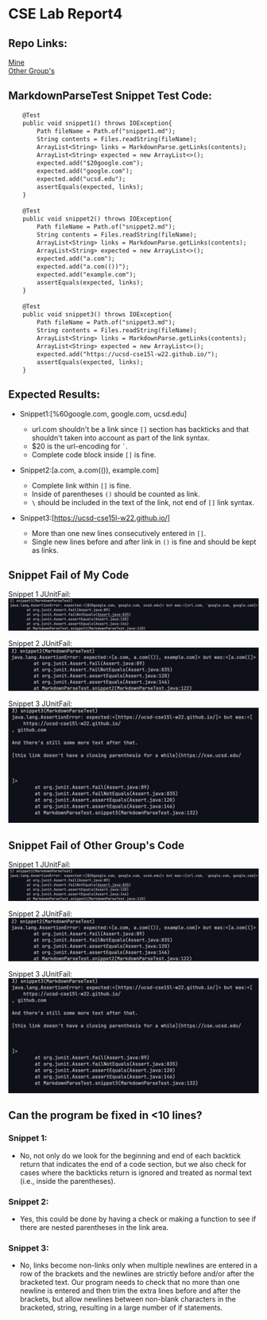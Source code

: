 # CSE Lab Report4

## Repo Links:  
[Mine](https://github.com/kdaeve/CSE15L-RoseateSpoonbill)  
[Other Group's](https://github.com/Shree-G/markdown-parse)  

## MarkdownParseTest Snippet Test Code:
```
    @Test
    public void snippet1() throws IOException{
        Path fileName = Path.of("snippet1.md");
	    String contents = Files.readString(fileName);
        ArrayList<String> links = MarkdownParse.getLinks(contents);
        ArrayList<String> expected = new ArrayList<>();
        expected.add("$20google.com");
        expected.add("google.com");
        expected.add("ucsd.edu");
        assertEquals(expected, links);
    }

    @Test
    public void snippet2() throws IOException{
        Path fileName = Path.of("snippet2.md");
	    String contents = Files.readString(fileName);
        ArrayList<String> links = MarkdownParse.getLinks(contents);
        ArrayList<String> expected = new ArrayList<>();
        expected.add("a.com");
        expected.add("a.com(())");
        expected.add("example.com");
        assertEquals(expected, links);
    }

    @Test
    public void snippet3() throws IOException{
        Path fileName = Path.of("snippet3.md");
	    String contents = Files.readString(fileName);
        ArrayList<String> links = MarkdownParse.getLinks(contents);
        ArrayList<String> expected = new ArrayList<>();
        expected.add("https://ucsd-cse15l-w22.github.io/");
        assertEquals(expected, links);
    }
```

## Expected Results:  
- Snippet1:[%60google.com, google.com, ucsd.edu]
    - url.com shouldn't be a link since ``[]`` section has backticks and that shouldn't taken into account as part of the link syntax.
    - $20 is the url-encoding for `` ` ``.
    - Complete code block inside ``[]`` is fine.

- Snippet2:[a.com, a.com(()), example.com]
    - Complete link within ``[]`` is fine.
    - Inside of parentheses ``()`` should be counted as link.
    - ``\`` should be included in the text of the link, not end of ``[]`` link syntax.

- Snippet3:[https://ucsd-cse15l-w22.github.io/]
    - More than one new lines consecutively entered in ``[]``.
    - Single new lines before and after link in ``()`` is fine and should be kept as links.
## Snippet Fail of My Code  
Snippet 1 JUnitFail:  
![Image](images/lab-report4/s1JunitFail.png)  

Snippet 2 JUnitFail: 
![Image](images/lab-report4/s2JunitFail.png) 

Snippet 3 JUnitFail: 
![Image](images/lab-report4/s3JunitFail.png) 

## Snippet Fail of Other Group's Code  
Snippet 1 JUnitFail:  
![Image](images/lab-report4/Os1JunitFail.png)  

Snippet 2 JUnitFail: 
![Image](images/lab-report4/Os2JunitFail.png) 

Snippet 3 JUnitFail: 
![Image](images/lab-report4/Os3JunitFail.png) 

## Can the program be fixed in <10 lines?  
### Snippet 1:
- No, not only do we look for the beginning and end of each backtick return that indicates the end of a code section, but we also check for cases where the backticks return is ignored and treated as normal text (i.e., inside the parentheses).
### Snippet 2:
- Yes, this could be done by having a check or making a function to see if there are nested parentheses in the link area.
### Snippet 3:
- No, links become non-links only when multiple newlines are entered in a row of the brackets and the newlines are strictly before and/or after the bracketed text. Our program needs to check that no more than one newline is entered and then trim the extra lines before and after the brackets, but allow newlines between non-blank characters in the bracketed, string, resulting in a large number of if statements.